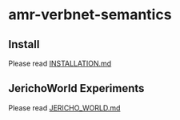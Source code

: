 # amr-verbnet-semantics

## Install
Please read [INSTALLATION.md](./INSTALLATION.md)

## JerichoWorld Experiments
Please read [JERICHO_WORLD.md](./JERICHO_WORLD.md)

